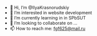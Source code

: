 - 👋 Hi, I’m @IlyaKrasnorudskiy
- 👀 I’m interested in website development 
- 🌱 I’m currently learning in in SPbSUT 
- 💞️ I’m looking to collaborate on ...
- 📫 How to reach me: fgf625@mail.ru

<!---
IlyaKrasnorudskiy/IlyaKrasnorudskiy is a ✨ special ✨ repository because its `README.md` (this file) appears on your GitHub profile.
You can click the Preview link to take a look at your changes.
--->
